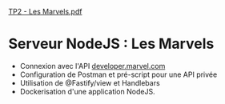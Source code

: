 
[TP2 - Les Marvels.pdf](https://github.com/Squard974/dev-avancee-tp2/files/14174752/TP2.-.Les.Marvels.pdf)


# Serveur NodeJS : Les Marvels

- Connexion avec l'API [developer.marvel.com](https://developer.marvel.com)
- Configuration de Postman et pré-script pour une API privée
- Utilisation de @Fastify/view et Handlebars
- Dockerisation d'une application NodeJS.


